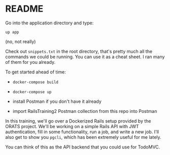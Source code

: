 # README

Go into the application directory and type:

`up app`

(no, not really)

Check out `snippets.txt` in the root directory, that's pretty much all the commands we could be running. You can use it as a cheat sheet. I ran many of them for you already.

To get started ahead of time:

* `docker-compose build`

* `docker-compose up`

* install Postman if you don't have it already

* import RailsTraining2 Postman collection from this repo into Postman

In this training, we'll go over a Dockerized Rails setup provided by the ORATS project. We'll be working on a simple Rails API with JWT authentication, fill in some functionality, run a job, and write a new job. I'll also get to show you `pgcli`, which has been extremely useful for me lately.

You can think of this as the API backend that you could use for TodoMVC.
